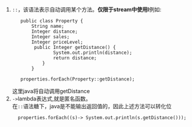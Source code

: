 1. `::`，该语法表示自动调用某个方法。**仅限于stream中使用l**例如:
    ```aidl
       public class Property {
           String name;
           Integer distance;
           Integer sales;
           Integer priceLevel;
            public Integer getDistance() {
                   System.out.println(distance);
                   return distance;
               }
           }
    ```
    ```aidl
       properties.forEach(Property::getDistance);
    ```
    这里java将自动调用getDistance
2.  `->`lambda表达式,就是匿名函数。<br>
    在`::`语法糖下，java是不能输出返回值的，因此上述方法可以转化位
      ```aidl
        properties.forEach((s)-> System.out.println(s.getDistance()));
    ```
    
    
